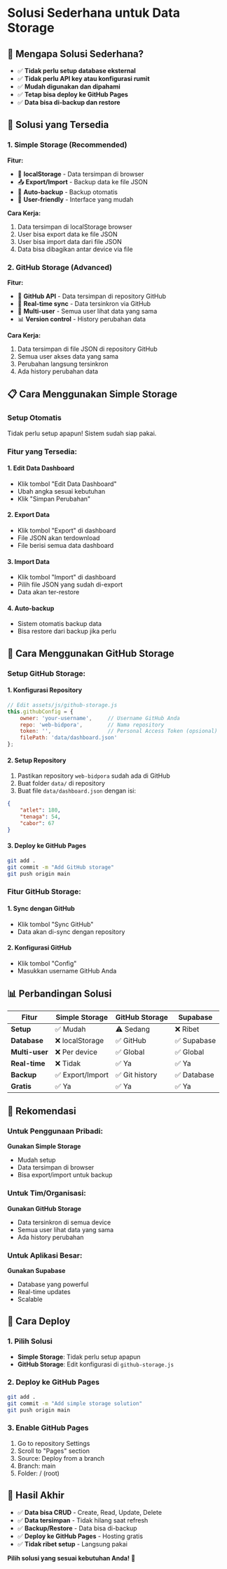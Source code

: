 # Solusi Sederhana untuk Data Storage

## 🎯 **Mengapa Solusi Sederhana?**

- ✅ **Tidak perlu setup database eksternal**
- ✅ **Tidak perlu API key atau konfigurasi rumit**
- ✅ **Mudah digunakan dan dipahami**
- ✅ **Tetap bisa deploy ke GitHub Pages**
- ✅ **Data bisa di-backup dan restore**

## 🚀 **Solusi yang Tersedia**

### **1. Simple Storage (Recommended)**
**Fitur:**
- 💾 **localStorage** - Data tersimpan di browser
- 📤 **Export/Import** - Backup data ke file JSON
- 🔄 **Auto-backup** - Backup otomatis
- 📱 **User-friendly** - Interface yang mudah

**Cara Kerja:**
1. Data tersimpan di localStorage browser
2. User bisa export data ke file JSON
3. User bisa import data dari file JSON
4. Data bisa dibagikan antar device via file

### **2. GitHub Storage (Advanced)**
**Fitur:**
- 🐙 **GitHub API** - Data tersimpan di repository GitHub
- 🔄 **Real-time sync** - Data tersinkron via GitHub
- 👥 **Multi-user** - Semua user lihat data yang sama
- 📊 **Version control** - History perubahan data

**Cara Kerja:**
1. Data tersimpan di file JSON di repository GitHub
2. Semua user akses data yang sama
3. Perubahan langsung tersinkron
4. Ada history perubahan data

## 📋 **Cara Menggunakan Simple Storage**

### **Setup Otomatis**
Tidak perlu setup apapun! Sistem sudah siap pakai.

### **Fitur yang Tersedia:**

#### **1. Edit Data Dashboard**
- Klik tombol "Edit Data Dashboard"
- Ubah angka sesuai kebutuhan
- Klik "Simpan Perubahan"

#### **2. Export Data**
- Klik tombol "Export" di dashboard
- File JSON akan terdownload
- File berisi semua data dashboard

#### **3. Import Data**
- Klik tombol "Import" di dashboard
- Pilih file JSON yang sudah di-export
- Data akan ter-restore

#### **4. Auto-backup**
- Sistem otomatis backup data
- Bisa restore dari backup jika perlu

## 🔧 **Cara Menggunakan GitHub Storage**

### **Setup GitHub Storage:**

#### **1. Konfigurasi Repository**
```javascript
// Edit assets/js/github-storage.js
this.githubConfig = {
    owner: 'your-username',     // Username GitHub Anda
    repo: 'web-bidpora',        // Nama repository
    token: '',                  // Personal Access Token (opsional)
    filePath: 'data/dashboard.json'
};
```

#### **2. Setup Repository**
1. Pastikan repository `web-bidpora` sudah ada di GitHub
2. Buat folder `data/` di repository
3. Buat file `data/dashboard.json` dengan isi:
```json
{
    "atlet": 180,
    "tenaga": 54,
    "cabor": 67
}
```

#### **3. Deploy ke GitHub Pages**
```bash
git add .
git commit -m "Add GitHub storage"
git push origin main
```

### **Fitur GitHub Storage:**

#### **1. Sync dengan GitHub**
- Klik tombol "Sync GitHub"
- Data akan di-sync dengan repository

#### **2. Konfigurasi GitHub**
- Klik tombol "Config"
- Masukkan username GitHub Anda

## 📊 **Perbandingan Solusi**

| Fitur | Simple Storage | GitHub Storage | Supabase |
|-------|----------------|----------------|----------|
| **Setup** | ✅ Mudah | ⚠️ Sedang | ❌ Ribet |
| **Database** | ❌ localStorage | ✅ GitHub | ✅ Supabase |
| **Multi-user** | ❌ Per device | ✅ Global | ✅ Global |
| **Real-time** | ❌ Tidak | ✅ Ya | ✅ Ya |
| **Backup** | ✅ Export/Import | ✅ Git history | ✅ Database |
| **Gratis** | ✅ Ya | ✅ Ya | ✅ Ya |

## 🎯 **Rekomendasi**

### **Untuk Penggunaan Pribadi:**
**Gunakan Simple Storage**
- Mudah setup
- Data tersimpan di browser
- Bisa export/import untuk backup

### **Untuk Tim/Organisasi:**
**Gunakan GitHub Storage**
- Data tersinkron di semua device
- Semua user lihat data yang sama
- Ada history perubahan

### **Untuk Aplikasi Besar:**
**Gunakan Supabase**
- Database yang powerful
- Real-time updates
- Scalable

## 🚀 **Cara Deploy**

### **1. Pilih Solusi**
- **Simple Storage**: Tidak perlu setup apapun
- **GitHub Storage**: Edit konfigurasi di `github-storage.js`

### **2. Deploy ke GitHub Pages**
```bash
git add .
git commit -m "Add simple storage solution"
git push origin main
```

### **3. Enable GitHub Pages**
1. Go to repository Settings
2. Scroll to "Pages" section
3. Source: Deploy from a branch
4. Branch: main
5. Folder: / (root)

## 🎉 **Hasil Akhir**

- ✅ **Data bisa CRUD** - Create, Read, Update, Delete
- ✅ **Data tersimpan** - Tidak hilang saat refresh
- ✅ **Backup/Restore** - Data bisa di-backup
- ✅ **Deploy ke GitHub Pages** - Hosting gratis
- ✅ **Tidak ribet setup** - Langsung pakai

**Pilih solusi yang sesuai kebutuhan Anda!** 🚀
